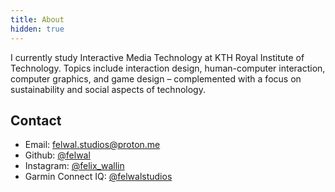```yaml
---
title: About
hidden: true
---
```


I currently study Interactive Media Technology at KTH Royal Institute of Technology. Topics include interaction design, human-computer interaction, computer graphics, and game design – complemented with a focus on sustainability and social aspects of technology.

## Contact

- Email: felwal.studios@proton.me
- Github: [@felwal](https://github.com/felwal)
- Instagram: [@felix_wallin](https://www.instagram.com/felix_wallin)
- Garmin Connect IQ: [@felwalstudios](https://apps.garmin.com/developer/29f9576d-0084-4471-8daf-8d617888d37d/apps)
